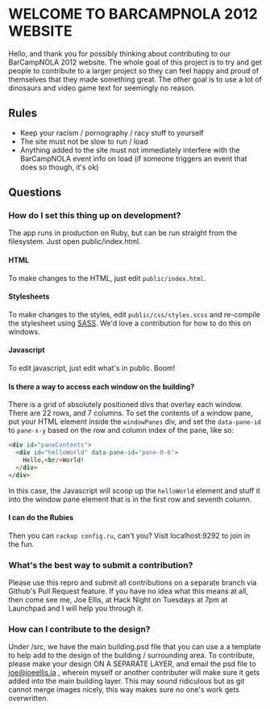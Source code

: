 WELCOME TO BARCAMPNOLA 2012 WEBSITE
=============

Hello, and thank you for possibly thinking about contributing to our BarCampNOLA 2012 website.  The whole goal of this project is to try and get people to contribute to a larger project so they can feel happy and proud of themselves that they made something great.  The other goal is to use a lot of dinosaurs and video game text for seemingly no reason.

Rules
-------------
- Keep your racism / pornography / racy stuff to yourself
- The site must not be slow to run / load
- Anything added to the site must not immediately interfere with the BarCampNOLA event info on load (if someone triggers an event that does so though, it's ok)


Questions
-------------

### How do I set this thing up on development?

The app runs in production on Ruby, but can be run straight from the filesystem. Just open public/index.html.

#### HTML

To make changes to the HTML, just edit `public/index.html`.

#### Stylesheets

To make changes to the styles, edit `public/css/styles.scss` and re-compile the stylesheet using [SASS](http://sass-lang.com/). We'd love a contribution for how to do this on windows.

#### Javascript

To edit javascript, just edit what's in public. Boom!

#### Is there a way to access each window on the building?

There is a grid of absolutely positioned divs that overlay each window. There are 22 rows, and 7 columns. To set the contents of a window pane, put your HTML element inside the ```windowPanes``` div, and set the ```data-pane-id``` to ```pane-x-y``` based on the row and column index of the pane, like so:
```html
<div id="paneContents">
  <div id="helloWorld" data-pane-id="pane-0-6">
    Hello,<br/>World!
  </div>
</div>
```
In this case, the Javascript will scoop up the ```helloWorld``` element and stuff it into the window pane element that is in the first row and seventh column.

#### I can do the Rubies

Then you can `rackup config.ru`, can't you? Visit localhost:9292 to join in the fun.

### What's the best way to submit a contribution?

Please use this repro and submit all contributions on a separate branch via Github's Pull Request feature.  If you have no idea what this means at all, then come see me, Joe Ellis, at Hack Night on Tuesdays at 7pm at Launchpad and I will help you through it.

### How can I contribute to the design?

Under /src, we have the main building.psd file that you can use a a template to help add to the design of the building / surrounding area.  To contribute, please make your design ON A SEPARATE LAYER, and email the psd file to joe@joeellis.la , wherein myself or another contributer will make sure it gets added into the main building layer.  This may sound ridiculous but as git cannot merge images nicely, this way makes sure no one's work gets overwritten.

### 
